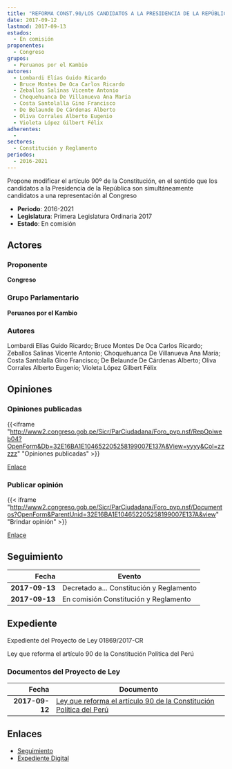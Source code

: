 ```yaml
---
title: "REFORMA CONST.90/LOS CANDIDATOS A LA PRESIDENCIA DE LA REPÚBLICA SON SIMULTÁNEAMENTE CANDIDATOS A UNA REPRESENTACIÓN AL CONGRESO DE LA REPÚBLICA"
date: 2017-09-12
lastmod: 2017-09-13
estados: 
  - En comisión
proponentes: 
  - Congreso
grupos: 
  - Peruanos por el Kambio
autores: 
  - Lombardi Elías Guido Ricardo
  - Bruce Montes De Oca Carlos Ricardo
  - Zeballos Salinas Vicente Antonio
  - Choquehuanca De Villanueva Ana María
  - Costa Santolalla Gino Francisco
  - De Belaunde De Cárdenas Alberto
  - Oliva Corrales Alberto Eugenio
  - Violeta López Gilbert Félix
adherentes: 
  - 
sectores: 
  - Constitución y Reglamento
periodos: 
  - 2016-2021
---
```


Propone modificar el artículo 90º de la Constitución, en el sentido que los candidatos a la Presidencia de la República son simultáneamente candidatos a una representación al Congreso

- **Periodo**: 2016-2021
- **Legislatura**: Primera Legislatura Ordinaria 2017
- **Estado**: En comisión

## Actores

### Proponente

**Congreso**

### Grupo Parlamentario

**Peruanos por el Kambio**

### Autores

Lombardi Elías Guido Ricardo; Bruce Montes De Oca Carlos Ricardo; Zeballos Salinas Vicente Antonio; Choquehuanca De Villanueva Ana María; Costa Santolalla Gino Francisco; De Belaunde De Cárdenas Alberto; Oliva Corrales Alberto Eugenio; Violeta López Gilbert Félix


## Opiniones

### Opiniones publicadas

{{<iframe "http://www2.congreso.gob.pe/Sicr/ParCiudadana/Foro_pvp.nsf/RepOpiweb04?OpenForm&Db=32E16BA1E104652205258199007E137A&View=yyyy&Col=zzzzz" "Opiniones publicadas" >}}

[Enlace](http://www2.congreso.gob.pe/Sicr/ParCiudadana/Foro_pvp.nsf/RepOpiweb04?OpenForm&Db=32E16BA1E104652205258199007E137A&View=yyyy&Col=zzzzz)
### Publicar opinión

{{< iframe "http://www2.congreso.gob.pe/Sicr/ParCiudadana/Foro_pvp.nsf/Documentos?OpenForm&ParentUnid=32E16BA1E104652205258199007E137A&view" "Brindar opinión" >}}

[Enlace](http://www2.congreso.gob.pe/Sicr/ParCiudadana/Foro_pvp.nsf/Documentos?OpenForm&ParentUnid=32E16BA1E104652205258199007E137A&view)

## Seguimiento

| Fecha | Evento |
|------:|--------|
| **2017-09-13** | Decretado a... Constitución y Reglamento|
| **2017-09-13** | En comisión Constitución y Reglamento|


## Expediente

Expediente del Proyecto de Ley 01869/2017-CR

Ley que reforma el artículo 90 de la Constitución Política del Perú


### Documentos del Proyecto de Ley

| Fecha | Documento |
|------:|--------|
| **2017-09-12** | [Ley que reforma el artículo 90 de la Constitución Política del Perú](http://www.leyes.congreso.gob.pe/Documentos/2016_2021/Proyectos_de_Ley_y_de_Resoluciones_Legislativas/PL0186920170912.pdf) |

## Enlaces 

- [Seguimiento](http://www2.congreso.gob.pe/Sicr/TraDocEstProc/CLProLey2016.nsf/f7fff46988ca05b1052578e100829cc7/2e5465b2868df1dc0525819900812301?OpenDocument)
- [Expediente Digital](http://www2.congreso.gob.pe/Sicr/TraDocEstProc/CLProLey2016.nsf/f7fff46988ca05b1052578e100829cc7/2e5465b2868df1dc0525819900812301?OpenDocument&Click=05257FB7005EB655.eb71d0cf91d8294e05256cdf006b5706/$Body/0.1C6C)
